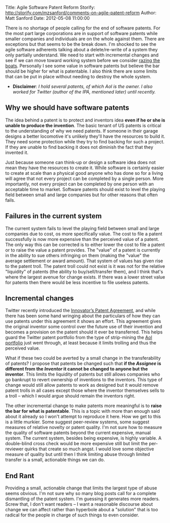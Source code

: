 Title: Agile Software Patent Reform
Storify: http://storify.com/mzsanford/comments-on-agile-patent-reform
Author: Matt Sanford
Date: 2012-05-08 11:00:00

There is no shortage of people calling for the end of software patents. For the most part large corporations are in support of software patents while smaller companies and individuals are on the whole against them. There are exceptions but that seems to be the break down. I'm shocked to see the agile software adherents talking about a delete/re-write of a system they only partially understand. We need to start with incremental changes and see if we can move toward working system before we consider [razing the boats](http://en.wikipedia.org/wiki/Spanish_conquest_of_the_Aztec_Empire#Scuttling_the_fleet). Personally I see some value in software patents but believe the bar should be higher for what is patentable. I also think there are some limits that can be put in place without needing to destroy the whole system.

* **Disclaimer**: *I hold several patents, of which Aol is the owner. I also worked for Twitter (author of the IPA, mentioned later) until recently.*

## Why we should have software patents

The idea behind a patent is to protect and inventors idea **even if he or she is unable to produce the invention**. The basic tenant of US patents is critical to the understanding of why we need patents. If someone in their garage designs a better locomotive it's unlikely they'll have the resources to build it. They need some protection while they try to find backing for such a project. If they are unable to find backing it does not diminish the fact that they invented it.

Just because someone can think-up or design a software idea does not mean they have the resources to create it. While software is certainly easier to create at scale than a physical good anyone who has done so for a living will agree that not every project can be completed by a single person. More importantly, not every project can be completed by one person with an acceptable time to market. Software patents should exist to level the playing field between small and large companies but for other reasons that often fails.

## Failures in the current system

The current system fails to level the playing field between small and large companies due to cost, os more specifically value. The cost to file a patent successfully is now more expensive than the perceived value of a patent. The only way this can be corrected is to either lower the cost to file a patent or to raise the value a patent provides. The "value" of a patent is currently in the ability to sue others infringing on them (making the "value" the average settlement or award amount). That system of values has given rise to the patent troll. The patent troll could not exist is it was not for the relative "liquidity" of patents (the ability to buy/sell/transfer them), and I think that's where the largest avenue for change exists. If there was a lower street value for patents then there would be less incentive to file useless patents.

## Incremental changes

Twitter recently introduced the [Innovator’s Patent Agreement](http://engineering.twitter.com/2012/04/introducing-innovators-patent-agreement.html), and while there has been some hand wringing about the particulars of how they can use patents under this agreement it shows an effort. This agreement gives the original inventor some control over the future use of their invention and becomes a provision on the patent should it ever be transferred. This helps guard the Twitter patent portfolio from the type of strip-mining the [Aol portfolio](http://money.cnn.com/2012/04/23/technology/facebook-microsoft-aol-patents/index.htm) just went through, at least because it limits trolling and thus the perceived value.

What if these two could be averted by a small change in the transferability of patents? I propose that patents be changed such that **if the *Assignee* is different from the *Inventor* it cannot be changed to anyone but the inventor**. This limits the liquidity of patents but still allows companies who go bankrupt to revert ownership of inventions to the inventors. This type of change would still allow patents to work as designed but it would remove patent trolls in all cases except those where the inventor themselves sells to a troll – which I would argue should remain the inventors right.

The other incremental change to make patents more meaningful is to **raise the bar for what is patentable**. This is a topic with more than enough said about it already so I won't attempt to reproduce it here. How we get to this is a little murkier. Some suggest peer-review systems, some suggest measures of relative novelty or patent quality. I'm not sure how to measure the quality of software patents beyond the current expensive, manual system. The current system, besides being expensive, is highly variable. A double-blind cross check would be more expensive still but limit the per-reviewer quirks that create so much angst. I would love some objective measure of quality but until then I think limiting abuse through limited transfer is a small, actionable things we can do.

## End Rant

Providing a small, actionable change that limits the largest type of abuse seems obvious. I'm not sure why so many blog posts call for a complete dismantling of the patent system. I'm guessing it generates more readers. Screw that, I don't want readers – I want a reasonable discourse about change we can affect rather than hyperbole about a "solution" that is too radical for the people in charge of such things to even consider.

